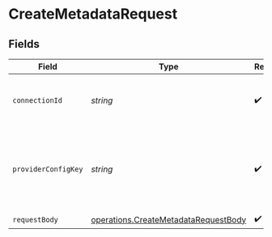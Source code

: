 # CreateMetadataRequest


## Fields

| Field                                                                                        | Type                                                                                         | Required                                                                                     | Description                                                                                  |
| -------------------------------------------------------------------------------------------- | -------------------------------------------------------------------------------------------- | -------------------------------------------------------------------------------------------- | -------------------------------------------------------------------------------------------- |
| `connectionId`                                                                               | *string*                                                                                     | :heavy_check_mark:                                                                           | The connection ID used to create the connection.                                             |
| `providerConfigKey`                                                                          | *string*                                                                                     | :heavy_check_mark:                                                                           | The integration ID used to create the connection (aka Unique Key).                           |
| `requestBody`                                                                                | [operations.CreateMetadataRequestBody](../../models/operations/createmetadatarequestbody.md) | :heavy_check_mark:                                                                           | N/A                                                                                          |